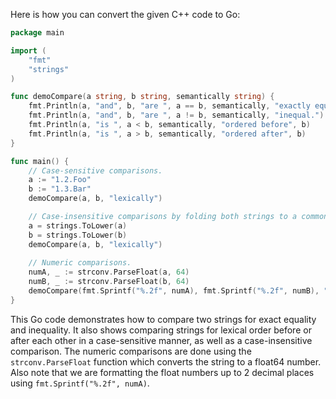 Here is how you can convert the given C++ code to Go:

```go
package main

import (
	"fmt"
	"strings"
)

func demoCompare(a string, b string, semantically string) {
	fmt.Println(a, "and", b, "are ", a == b, semantically, "exactly equal.")
	fmt.Println(a, "and", b, "are ", a != b, semantically, "inequal.")
	fmt.Println(a, "is ", a < b, semantically, "ordered before", b)
	fmt.Println(a, "is ", a > b, semantically, "ordered after", b)
}

func main() {
	// Case-sensitive comparisons.
	a := "1.2.Foo"
	b := "1.3.Bar"
	demoCompare(a, b, "lexically")

	// Case-insensitive comparisons by folding both strings to a common case.
	a = strings.ToLower(a)
	b = strings.ToLower(b)
	demoCompare(a, b, "lexically")
	
	// Numeric comparisons.
	numA, _ := strconv.ParseFloat(a, 64)
	numB, _ := strconv.ParseFloat(b, 64)
	demoCompare(fmt.Sprintf("%.2f", numA), fmt.Sprintf("%.2f", numB), "numerically")
}
```

This Go code demonstrates how to compare two strings for exact equality and inequality. It also shows comparing strings for lexical order before or after each other in a case-sensitive manner, as well as a case-insensitive comparison. The numeric comparisons are done using the `strconv.ParseFloat` function which converts the string to a float64 number. Also note that we are formatting the float numbers up to 2 decimal places using `fmt.Sprintf("%.2f", numA)`.
